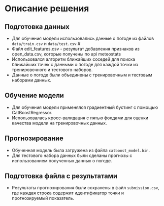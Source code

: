 # Описание решения

## Подготовка данных
- Для обучения модели использовались данные о погоде из файлов `data/train.csv` и `data/test.csv`.#
- Файл edit_features.csv - результат добавления признаков из open_data.csv, которые получены по api meteostats
- Использовался алгоритм ближайших соседей для поиска ближайших точек с данными о погоде для каждой точки из тренировочного и тестового наборов.
- Данные о погоде были объединены с тренировочным и тестовым наборами данных.

## Обучение модели

- Для обучения модели применялся градиентный бустинг с помощью CatBoostRegressor.
- Использовалась кросс-валидация с пятью фолдами для оценки качества модели на тренировочных данных.

## Прогнозирование

- Обученная модель была загружена из файла `catboost_model.bin`.
- Для тестового набора данных были сделаны прогнозы с использованием полученных данных о погоде.

## Подготовка файла с результатами

- Результаты прогнозирования были сохранены в файл `submission.csv`, где каждая строка содержит идентификатор точки и прогнозируемый показатель.
